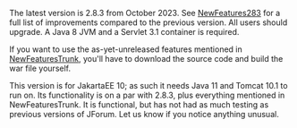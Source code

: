 The latest version is 2.8.3 from October 2023. See [NewFeatures283](https://sourceforge.net/p/jforum2/wiki2/NewFeatures283/) for a full list of improvements
compared to the previous version. All users should upgrade. A Java 8 JVM and a Servlet 3.1 container is required.

If you want to use the as-yet-unreleased features mentioned in [NewFeaturesTrunk](https://sourceforge.net/p/jforum2/wiki2/NewFeaturesTrunk/),
you'll have to download the source code and build the war file yourself.

This version is for JakartaEE 10; as such it needs Java 11 and Tomcat 10.1 to run on.
Its functionality is on a par with 2.8.3, plus everything mentioned in NewFeaturesTrunk.
It is functional, but has not had as much testing as previous versions of JForum. Let us know if you notice anything unusual.

